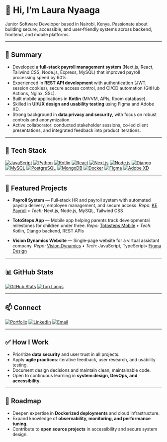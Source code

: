 # 👋 Hi, I’m Laura Nyaaga

Junior Software Developer based in Nairobi, Kenya. Passionate about building secure, accessible, and user‑friendly systems across backend, frontend, and mobile platforms.

---

## 🔎 Summary

* Developed a **full‑stack payroll management system** (Next.js, React, Tailwind CSS, Node.js, Express, MySQL) that improved payroll processing speed by 60%.
* Experienced in **REST API development** with authentication (JWT, session cookies), secure access control, and CI/CD automation (GitHub Actions, Nginx, SSL).
* Built mobile applications in **Kotlin** (MVVM, APIs, Room database).
* Skilled in **UI/UX design and usability testing** using Figma and Adobe XD.
* Strong background in **data privacy and security**, with focus on robust controls and anonymization.
* Active collaborator: conducted stakeholder sessions, co‑led client presentations, and integrated feedback into product iterations.

---

## 🧰 Tech Stack

[![JavaScript](https://img.shields.io/badge/JavaScript-F7DF1E?logo=javascript\&logoColor=black)](#)
[![Python](https://img.shields.io/badge/Python-3776AB?logo=python\&logoColor=white)](#)
[![Kotlin](https://img.shields.io/badge/Kotlin-7F52FF?logo=kotlin\&logoColor=white)](#)
[![React](https://img.shields.io/badge/React-20232A?logo=react\&logoColor=61DAFB)](#)
[![Next.js](https://img.shields.io/badge/Next.js-000000?logo=nextdotjs\&logoColor=white)](#)
[![Node.js](https://img.shields.io/badge/Node.js-339933?logo=nodedotjs\&logoColor=white)](#)
[![Django](https://img.shields.io/badge/Django-092E20?logo=django\&logoColor=white)](#)
[![MySQL](https://img.shields.io/badge/MySQL-4479A1?logo=mysql\&logoColor=white)](#)
[![PostgreSQL](https://img.shields.io/badge/PostgreSQL-4169E1?logo=postgresql\&logoColor=white)](#)
[![MongoDB](https://img.shields.io/badge/MongoDB-47A248?logo=mongodb\&logoColor=white)](#)
[![Docker](https://img.shields.io/badge/Docker-2496ED?logo=docker\&logoColor=white)](#)
[![Figma](https://img.shields.io/badge/Figma-F24E1E?logo=figma\&logoColor=white)](#)
[![Adobe XD](https://img.shields.io/badge/Adobe%20XD-FF61F6?logo=adobexd\&logoColor=white)](#)

---

## 🧩 Featured Projects

* **Payroll System** — Full‑stack HR and payroll system with automated payslip delivery, employee management, and secure access.
  *Repo:* [KE Payroll](https://github.com/Laura-Nyaaga/KE-payroll.git) • *Tech:* Next.js, Node.js, MySQL, Tailwind CSS

* **TotoSteps App** — Mobile app helping parents track developmental milestones for children under three.
  *Repo:* [Totosteps Mobile](https://github.com/Laura-Nyaaga/Ciphers-Mobile-Totosteps.git) • *Tech:* Kotlin, Django backend, REST APIs

* **Vision Dynamics Website** — Single‑page website for a virtual assistant company.
  *Repo:* [Vision Dynamics](https://github.com/Laura-Nyaaga/visiondynamics_web.git) • *Tech:* JavaScript, TypeScript• [Figma Design](https://www.figma.com/design/qaRAbHHFi5grdsNNOH5pTm/vision-dynamics)

---

## 📊 GitHub Stats

[![GitHub Stats](https://github-readme-stats.vercel.app/api?username=Laura-Nyaaga\&show_icons=true)](https://github.com/anuraghazra/github-readme-stats)
[![Top Langs](https://github-readme-stats.vercel.app/api/top-langs/?username=Laura-Nyaaga\&layout=compact)](https://github.com/anuraghazra/github-readme-stats)

---

## 📫 Connect


[![Portfolio](https://img.shields.io/badge/Portfolio-%F0%9F%8C%90-blue)](https://portfolio-qf7f.vercel.app/)
[![LinkedIn](https://img.shields.io/badge/LinkedIn-0A66C2?logo=linkedin\&logoColor=white)](https://www.linkedin.com/in/laura-nyaaga-434b8b307)
[![Email](https://img.shields.io/badge/Email-nyaagaaluoch%40gmail.com-red)](mailto:nyaagaaluoch@gmail.com)


---

## ✅ How I Work

* Prioritize **data security** and user trust in all projects.
* Apply **agile practices**: iterative feedback, user research, and usability testing.
* Document design decisions and maintain clean, maintainable code.
* Open to continuous learning in **system design, DevOps, and accessibility**.

---

## 🧭 Roadmap

* Deepen expertise in **Dockerized deployments** and cloud infrastructure.
* Expand knowledge of **observability, monitoring, and performance tuning**.
* Contribute to **open source projects** in accessibility and secure system design.
